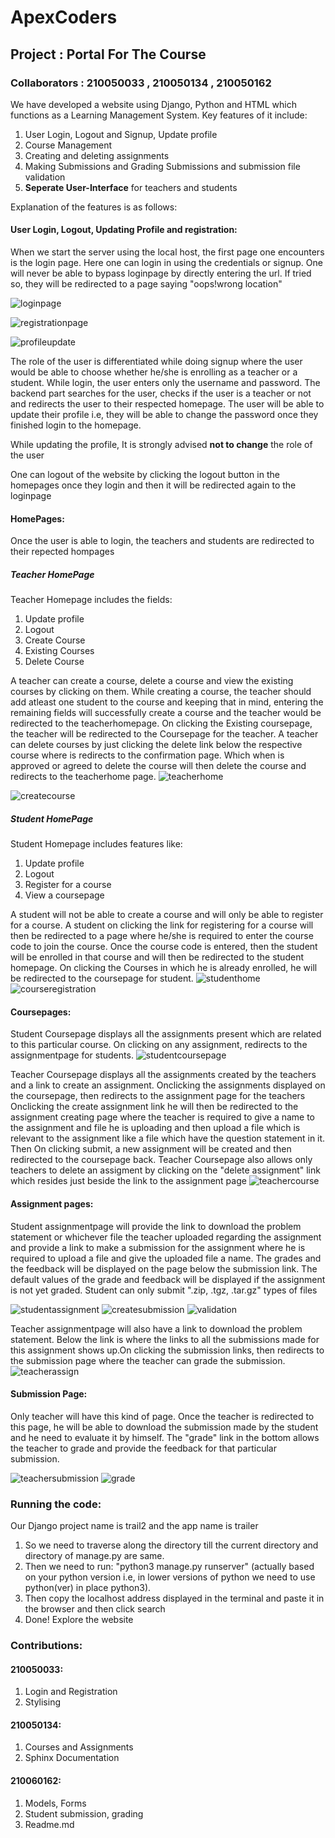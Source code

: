 # ApexCoders

## Project : Portal For The Course

### Collaborators : 210050033 , 210050134 , 210050162

We have developed a website using Django, Python and HTML which functions as a Learning Management System.
Key features of it include:
1. User Login, Logout and Signup, Update profile
2. Course Management
3. Creating and deleting assignments
4. Making Submissions and Grading Submissions and submission file validation
5. **Seperate User-Interface** for teachers and students

Explanation of the features is as follows:

#### User Login, Logout, Updating Profile and registration:
When we start the server using the local host, the first page one encounters is the login page. Here one can login in using the credentials or signup.
One will never be able to bypass loginpage by directly entering the url. If tried so, they will be redirected to a page saying "oops!wrong location"

![loginpage](https://user-images.githubusercontent.com/111419098/204011351-0caa759a-e330-44bb-a12c-07cdaba0d4c0.jpg)

![registrationpage](https://user-images.githubusercontent.com/111419098/204011407-33a835dc-3407-4487-bd24-bd0fa64567f8.jpg)

![profileupdate](https://user-images.githubusercontent.com/111419098/204012726-c037577c-df3d-491e-86ff-6a980182f9ae.jpg)


The role of the user is differentiated while doing signup where the user would be able to choose whether he/she is enrolling as a teacher or a student. While login, the user enters only the username and password. The backend part searches for the user, checks if the user is a teacher or not and redirects the user to their respected homepage.
The user will be able to update their profile i.e, they will be able to change the password once they finished login to the homepage.

While updating the profile, It is strongly advised **not to change** the role of the user

One can logout of the website by clicking the logout button in the homepages once they login and then it will be redirected again to the loginpage



#### HomePages:

Once the user is able to login, the teachers and students are redirected to their repected hompages

##### Teacher HomePage

Teacher Homepage includes the fields:
1. Update profile
2. Logout
3. Create Course
4. Existing Courses
5. Delete Course

A teacher can create a course, delete a course and view the existing courses by clicking on them.
While creating a course, the teacher should add atleast one student to the course and keeping that in mind, entering the remaining fields will successfully create a course and the teacher would be redirected to the teacherhomepage.
On clicking the Existing coursepage, the teacher will be redirected to the Coursepage for the teacher.
A teacher can delete courses by just clicking the delete link below the respective course where is redirects to the confirmation page. Which when is approved or agreed to delete the course will then delete the course and redirects to the teacherhome page.
![teacherhome](https://user-images.githubusercontent.com/111419098/204011456-4345966c-34ed-4807-bc36-a8ceef3c47c9.jpg)

![createcourse](https://user-images.githubusercontent.com/111419098/204011963-a7b95249-8c8a-4ac1-a7ca-581f5464ee6a.jpg)

##### Student HomePage

Student Homepage includes features like:
1. Update profile
2. Logout
3. Register for a course
4. View a coursepage

A student will not be able to create a course and will only be able to register for a course. 
A student on clicking the link for registering for a course will then be redirected to a page where he/she is required to enter the course code to join the course. Once the course code is entered, then the student will be enrolled in that course and will then be redirected to the student homepage.
On clicking the Courses in which he is already enrolled, he will be redirected to the coursepage for student.
![studenthome](https://user-images.githubusercontent.com/111419098/204011479-7290e840-cf5d-4523-8a00-7a3956dc55e8.jpg)
![courseregistration](https://user-images.githubusercontent.com/111419098/204011788-9aec3516-0ad0-43d0-ac93-039206a531eb.jpg)


#### Coursepages:

Student Coursepage displays all the assignments present which are related to this particular course.
On clicking on any assignment, redirects to the assignmentpage for students.
![studentcoursepage](https://user-images.githubusercontent.com/111419098/204011610-cd2c4b98-a60c-4172-9667-ac4a6c4c3586.jpg)

Teacher Coursepage displays all the assignments created by the teachers and a link to create an assignment.
Onclicking the assignments displayed on the coursepage, then redirects to the assignment page for the teachers
Onclicking the create assignment link he will then be redirected to the assignment creating page where the teacher is required to give a name to the assignment and file he is uploading and then upload a file which is relevant to the assignment like a file which have the question statement in it. Then On clicking submit, a new assignment will be created and then redirected to the coursepage back.
Teacher Coursepage also allows only teachers to delete an assigment by clicking on the "delete assignment" link which resides just beside the link to the assignment page
![teachercourse](https://user-images.githubusercontent.com/111419098/204011624-04237b84-c832-4bd6-8a38-2c78ee09060f.jpg)

#### Assignment pages:

Student assignmentpage will provide the link to download the problem statement or whichever file the teacher uploaded regarding the assignment and provide a link to make a submission for the assignment where he is required to upload a file and give the uploaded file a name.
The grades and the feedback will be displayed on the page below the submission link. The default values of the grade and feedback will be displayed if the assignment is not yet graded.
Student can only submit ".zip, .tgz, .tar.gz" types of files

![studentassignment](https://user-images.githubusercontent.com/111419098/204012244-3ba1211a-97d2-45d5-8642-1a457a52afa4.jpg)
![createsubmission](https://user-images.githubusercontent.com/111419098/204012326-ea5c4712-5429-4a6d-bbb7-9ac20cbce411.jpg)
![validation](https://user-images.githubusercontent.com/111419098/204023660-37801ea6-bf67-4130-af03-0d43b168b6f9.jpg)

Teacher assignmentpage will also have a link to download the problem statement.
Below the link is where the links to all the submissions made for this assignment shows up.On clicking the submission links, then redirects to the submission page where the teacher can grade the submission.
![teacherassign](https://user-images.githubusercontent.com/111419098/204012276-26bbfd18-7e70-46cd-b7cb-0aaf526b0c9f.jpg)

#### Submission Page:

Only teacher will have this kind of page.
Once the teacher is redirected to this page, he will be able to download the submission made by the student and he need to evaluate it by himself.
The "grade" link in the bottom allows the teacher to grade and provide the feedback for that particular submission.

![teachersubmission](https://user-images.githubusercontent.com/111419098/204012385-814fffe1-7b1f-47f5-b785-6baf8120df6c.jpg)
![grade](https://user-images.githubusercontent.com/111419098/204012401-b2861544-dfb4-4936-a5d5-34b6013bb9fb.jpg)


### Running the code:
Our Django project name is trail2 and the app name is trailer

1. So we need to traverse along the directory till the current directory and directory of manage.py are same.
2. Then we need to run: "python3 manage.py runserver" (actually based on your python version i.e, in lower versions of python we need to use python(ver) in place python3).
3. Then copy the localhost address displayed in the terminal and paste it in the browser and then click search
4. Done! Explore the website

### Contributions:
#### 210050033:
1. Login and Registration
2. Stylising 

#### 210050134:
1. Courses and Assignments
2. Sphinx Documentation

#### 210060162:
1. Models, Forms
2. Student submission, grading
3. Readme.md










